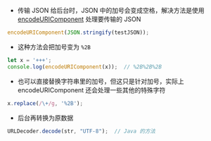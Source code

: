  * 传输 JSON 给后台时，JSON 中的加号会变成空格，解决方法是使用 [encodeURIComponent](https://developer.mozilla.org/en-US/docs/Web/JavaScript/Reference/Global_Objects/encodeURIComponent) 处理要传输的 JSON

```ts
encodeURIComponent(JSON.stringify(testJSON));
```

* 这种方法会把加号变为 `%2B`

```ts
let x = '+++';
console.log(encodeURIComponent(x));  // %2B%2B%2B
```

* 也可以直接替换字符串里的加号，但这只是针对加号，实际上 encodeURIComponent 还会处理一些其他的特殊字符

```ts
x.replace(/\+/g, '%2B');
```

* 后台再转换为原数据

```ts
URLDecoder.decode(str, "UTF-8");  // Java 的方法
```
